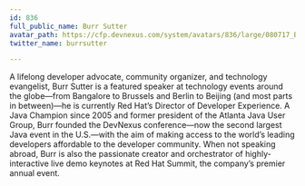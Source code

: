 ```yaml
---
id: 836
full_public_name: Burr Sutter
avatar_path: https://cfp.devnexus.com/system/avatars/836/large/080717_BURRSUTTER_HEADSHOT_6INX6IN_300DPI.JPG?1506781615
twitter_name: burrsutter

---
```

A lifelong developer advocate, community organizer, and technology evangelist, Burr Sutter is a featured speaker at technology events around the globe—from Bangalore to Brussels and Berlin to Beijing (and most parts in between)—he is currently Red Hat’s Director of Developer Experience. A Java Champion since 2005 and former president of the Atlanta Java User Group, Burr founded the DevNexus conference—now the second largest Java event in the U.S.—with the aim of making access to the world’s leading developers affordable to the developer community. When not speaking abroad, Burr is also the passionate creator and orchestrator of highly-interactive live demo keynotes at Red Hat Summit, the company’s premier annual event.